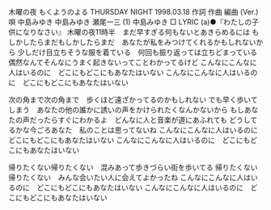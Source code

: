 木曜の夜
もくようのよる
THURSDAY NIGHT
1998.03.18
作詞  作曲  編曲 (Ver.)   唄
中島みゆき   中島みゆき   瀬尾一三 (1)
中島みゆき
□ LYRIC (a)●『わたしの子供になりなさい』
木曜の夜11時半　まだ早すぎる何もないとあきらめるには
もしかしたらまだもしかしたらまだ　あなたが私をみつけてくれるかもしれないから
少しだけ目立ちそうな服を着ている　何回も振り返っては立ちどまっている
偶然なんてそんなにうまく起きないってことわかってるけど
こんなにこんなに人はいるのに　どこにもどこにもあなたはいない
こんなにこんなに人はいるのに　どこにもどこにもあなたはいない

次の角まで次の角まで　歩くほど遠ざかってるのかもしれない
でも早く歩いてしまう　あなたの他の誰かに誘いの声をかけられたくなんかないから
もしあなたの声だったらすぐにわかるよ　どんなに人と音楽が道にあふれても
どうしてるかな今ごろあなた　私のことは思ってないね
こんなにこんなに人はいるのに　どこにもどこにもあなたはいない
こんなにこんなに人はいるのに　どこにもどこにもあなたはいない

帰りたくない帰りたくない　混みあって歩きづらい街を歩いてる
帰りたくない帰りたくない　みんな会いたい人に会えてよかったね
こんなにこんなに人はいるのに　どこにもどこにもあなたはいない
こんなにこんなに人はいるのに　どこにもどこにもあなたはいない